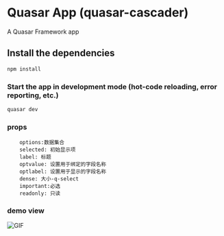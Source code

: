 # Quasar App (quasar-cascader)

A Quasar Framework app

## Install the dependencies
```bash
npm install
```

### Start the app in development mode (hot-code reloading, error reporting, etc.)
```bash
quasar dev
```

### props
```
    options:数据集合
    selected: 初始显示项
    label: 标题
    optvalue: 设置用于绑定的字段名称
    optlabel: 设置用于显示的字段名称
    dense: 大小-q-select
    important:必选
    readonly: 只读
```

### demo view
![GIF](https://user-images.githubusercontent.com/21305978/114809386-ab76fd00-9ddc-11eb-86fc-0bafc8e0a4d8.gif)

